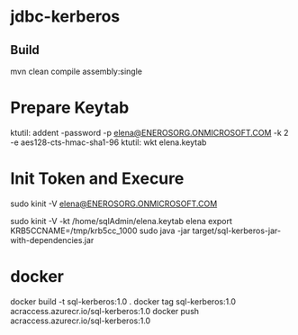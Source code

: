 # jdbc-kerberos

## Build
mvn clean compile assembly:single

# Prepare Keytab
ktutil:  addent -password -p elena@ENEROSORG.ONMICROSOFT.COM -k 2 -e aes128-cts-hmac-sha1-96
ktutil: wkt elena.keytab

# Init Token and Execure
sudo kinit -V elena@ENEROSORG.ONMICROSOFT.COM

sudo kinit -V -kt /home/sqlAdmin/elena.keytab  elena
export KRB5CCNAME=/tmp/krb5cc_1000
sudo java -jar target/sql-kerberos-jar-with-dependencies.jar

# docker

docker build -t sql-kerberos:1.0 .
docker tag sql-kerberos:1.0 acraccess.azurecr.io/sql-kerberos:1.0
docker push acraccess.azurecr.io/sql-kerberos:1.0